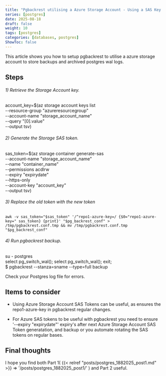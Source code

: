 ```yaml
---
title: "Pgbackrest utilising a Azure Storage Account - Using a SAS Key - Part 2"
series: [postgres]
date: 2025-08-18
draft: false
weight: 10
tags: [postgres]
categories: [databases, postgres]
ShowToc: false
---
```


This article shows you how to setup pgbackrest to utilise a azure storage account to store backups 
and archived postgres wal logs.

Steps
-----

###### 1) Retrieve the Storage Account key.  

account_key=$(az storage account keys list \
    --resource-group "azureresourcegroup" \
    --account-name "storage_account_name" \
    --query "[0].value" \
    --output tsv)
 
###### 2) Generate the Storage SAS token.  

sas_token=$(az storage container generate-sas \
    --account-name "storage_account_name" \
    --name "container_name" \
    --permissions acdlrw \
    --expiry "expirydate" \
    --https-only \
    --account-key "account_key" \
    --output tsv)

###### 3) Replace the old token with the new token


	awk -v sas_token="$sas_token" '/^repo1-azure-key=/ {$0="repo1-azure-key=" sas_token} {print}' "$pg_backrest_conf" > /tmp/pgbackrest.conf.tmp && mv /tmp/pgbackrest.conf.tmp "$pg_backrest_conf"



###### 4) Run pgbackrest backup.


su - postgres  
select pg_switch_wal(); select pg_switch_wal(); exit;  
$ pgbackrest --stanza=sname --type=full backup

Check your Postgres log file for errors.


Items to consider
---

* Using Azure Storage Account SAS Tokens can be useful, as ensures the repo1-azure-key in pgbackrest regular changes.

* For Azure SAS tokens to be useful with pgbackrest you need to ensure '--expiry "expirydate"' expiry's after
  next Azure Storage Account SAS Token generatation, and backup or you automate rotating the SAS tokens on regular bases.


Final thoughts
---

I hope you find  both Part 1( {{< relref "posts/postgres_1882025_post1.md" >}} => '/posts/postgres_1882025_post1/' ) and Part 2 useful. 

